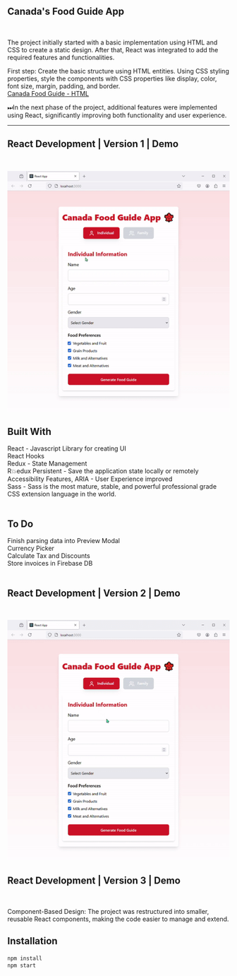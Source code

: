 Canada's Food Guide App
---
<br>

The project initially started with a basic implementation using HTML and CSS to create a static design. After that, React was integrated to add the required features and functionalities. 

First step:
Create the basic structure using HTML entities. Using CSS styling properties, style the components with CSS properties like display, color, font size, margin, padding, and border.<br>
 [Canada Food Guide - HTML](https://fateme-sadouni.github.io/Food-Guide/)
<br>

⏭In the next phase of the project, additional features were implemented using React, significantly improving both functionality and user experience. 
<br>    
 
---

  

React Development  | Version 1 | Demo
---
<br>  

![v1](CanadaFoodGuideV1.gif)  

Built With
---

React - Javascript Library for creating UI <br>
React Hooks<br>
Redux - State Management<br>
R💥edux Persistent - Save the application state locally or remotely<br>
Accessibility Features, ARIA - User Experience improved<br>
Sass - Sass is the most mature, stable, and powerful professional grade CSS extension language in the world.<br>
<br>

To Do
---
 Finish parsing data into Preview Modal <br>
 Currency Picker <br>
 Calculate Tax and Discounts <br>
 Store invoices in Firebase DB <br>
<br>


React Development | Version 2 | Demo
---
<br>  

![v2](CanadaFoodGuideV2.gif)  


React Development  | Version 3 | Demo
---
<br>  

Component-Based Design: The project was restructured into smaller, reusable React components, making the code easier to manage and extend.








Installation
---

    npm install
    npm start
